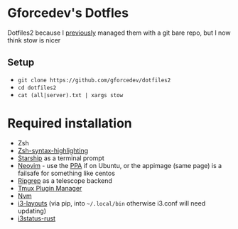 # Gforcedev's Dotfles
Dotfiles2 because I [previously](https://github.com/gforcedev/dotfiles) managed them with a git bare repo, but I now think stow is nicer
## Setup
- `git clone https://github.com/gforcedev/dotfiles2`
- `cd dotfiles2`
- `cat (all|server).txt | xargs stow`

# Required installation
 - Zsh
 - [Zsh-syntax-highlighting](https://github.com/zsh-users/zsh-syntax-highlighting)
 - [Starship](https://starship.rs/) as a terminal prompt
 - [Neovim](https://neovim.io/) - use the [PPA](https://github.com/neovim/neovim/wiki/Installing-Neovim#ubuntu) if on Ubuntu, or the appimage (same page) is a failsafe for something like centos
 - [Ripgrep](https://github.com/BurntSushi/ripgrep) as a telescope backend
 - [Tmux Plugin Manager](https://github.com/tmux-plugins/tpm)
 - [Nvm](https://github.com/nvm-sh/nvm)
 - [i3-layouts](https://github.com/eliep/i3-layouts/tree/main/test) (via pip, into `~/.local/bin` otherwise i3.conf will need updating)
 - [i3status-rust](https://github.com/greshake/i3status-rust)
